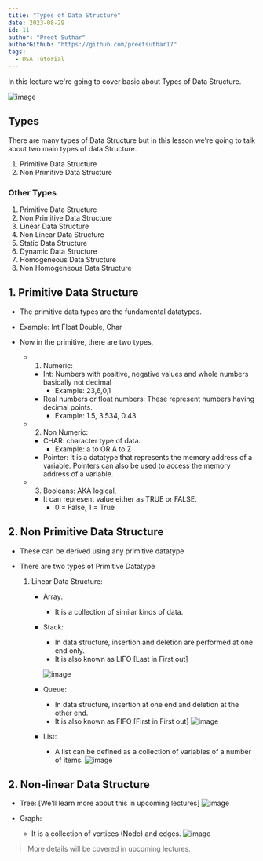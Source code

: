 ```yaml
---
title: "Types of Data Structure"
date: 2023-08-29
id: 11
author: "Preet Suthar"
authorGithub: "https://github.com/preetsuthar17"
tags:
  - DSA Tutorial
---
```


In this lecture we're going to cover basic about Types of Data Structure.

![image](https://i.imgur.com/J7TBGCd.png)

## Types

There are many types of Data Structure but in this lesson we're going to talk about two main types of data Structure.

1. Primitive Data Structure
2. Non Primitive Data Structure

### Other Types

1. Primitive Data Structure
2. Non Primitive Data Structure
3. Linear Data Structure
4. Non Linear Data Structure
5. Static Data Structure
6. Dynamic Data Structure
7. Homogeneous Data Structure
8. Non Homogeneous Data Structure

## 1. Primitive Data Structure

- The primitive data types are the fundamental datatypes.
- Example: Int Float Double, Char
- Now in the primitive, there are two types,

  - 1. Numeric:

    - Int: Numbers with positive, negative values and whole numbers basically not decimal
      - Example: 23,6,0,1
    - Real numbers or float numbers: These represent numbers having decimal points.
      - Example: 1.5, 3.534, 0.43

  - 2. Non Numeric:

    - CHAR: character type of data.
      - Example: a to OR A to Z
    - Pointer: It is a datatype that represents the memory address of a variable. Pointers can also be used to access the memory address of a variable.

  - 3. Booleans: AKA logical,
    - It can represent value either as TRUE or FALSE.
      - 0 = False, 1 = True

## 2. Non Primitive Data Structure

- These can be derived using any primitive datatype
- There are two types of Primitive Datatype

  1. Linear Data Structure:

     - Array:

       - It is a collection of similar kinds of data.

     - Stack:

       - In data structure, insertion and deletion are performed at one end only.
       - It is also known as LIFO [Last in First out]

       ![image](https://i.imgur.com/pWHAIpd.png)

     - Queue:

       - In data structure, insertion at one end and deletion at the other end.
       - It is also known as FIFO [First in First out]
         ![image](https://i.imgur.com/eXrT9xZ.png)

     - List:
       - A list can be defined as a collection of variables of a number of items.
         ![image](https://i.imgur.com/KKmx9Hq.png)

## 2. Non-linear Data Structure

- Tree: [We'll learn more about this in upcoming lectures]
  ![image](https://i.imgur.com/Cmm9z7A.png)

- Graph:
  - It is a collection of vertices (Node) and edges.
    ![image](https://i.imgur.com/DSqaVtk.png)

> More details will be covered in upcoming lectures.
